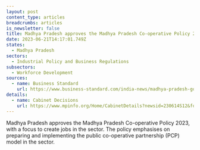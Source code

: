 ```yaml
---
layout: post
content_type: articles
breadcrumbs: articles
is_newsletter: false
title: Madhya Pradesh approves the Madhya Pradesh Co-operative Policy 2023
date: 2023-06-21T14:17:01.749Z
states:
  - Madhya Pradesh
sectors:
  - Industrial Policy and Business Regulations
subsectors:
  - Workforce Development
sources:
  - name: Business Standard
    url: https://www.business-standard.com/india-news/madhya-pradesh-govt-approves-cooperative-policy-with-focus-on-jobs-123061600873_1.html
details:
  - name: Cabinet Decisions
    url: https://www.mpinfo.org/Home/CabinetDetails?newsid=230614S12&fontname=FontEnglish&LocID=32&pubdate=06/14/2023
---
```

Madhya Pradesh approves the Madhya Pradesh Co-operative Policy 2023, with a focus to create jobs in the sector. The policy emphasises on preparing and implementing the public co-operative partnership (PCP) model in the sector.
